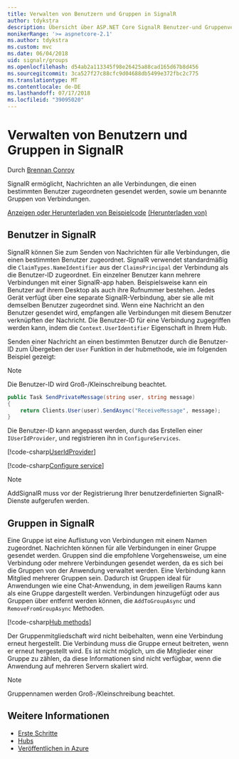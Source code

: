 ```yaml
---
title: Verwalten von Benutzern und Gruppen in SignalR
author: tdykstra
description: Übersicht über ASP.NET Core SignalR Benutzer-und Gruppenverwaltung.
monikerRange: '>= aspnetcore-2.1'
ms.author: tdykstra
ms.custom: mvc
ms.date: 06/04/2018
uid: signalr/groups
ms.openlocfilehash: d54ab2a113345f98e26425a88cad165d67b8d456
ms.sourcegitcommit: 3ca527f27c88cfc9d04688db5499e372fbc2c775
ms.translationtype: MT
ms.contentlocale: de-DE
ms.lasthandoff: 07/17/2018
ms.locfileid: "39095020"
---
```

# <a name="manage-users-and-groups-in-signalr"></a>Verwalten von Benutzern und Gruppen in SignalR

Durch [Brennan Conroy](https://github.com/BrennanConroy)

SignalR ermöglicht, Nachrichten an alle Verbindungen, die einen bestimmten Benutzer zugeordneten gesendet werden, sowie um benannte Gruppen von Verbindungen.

[Anzeigen oder Herunterladen von Beispielcode](https://github.com/aspnet/Docs/tree/master/aspnetcore/signalr/groups/sample/) [(Herunterladen von)](xref:tutorials/index#how-to-download-a-sample)

## <a name="users-in-signalr"></a>Benutzer in SignalR

SignalR können Sie zum Senden von Nachrichten für alle Verbindungen, die einen bestimmten Benutzer zugeordnet. SignalR verwendet standardmäßig die `ClaimTypes.NameIdentifier` aus der `ClaimsPrincipal` der Verbindung als die Benutzer-ID zugeordnet. Ein einzelner Benutzer kann mehrere Verbindungen mit einer SignalR-app haben. Beispielsweise kann ein Benutzer auf ihrem Desktop als auch ihre Rufnummer bestehen. Jedes Gerät verfügt über eine separate SignalR-Verbindung, aber sie alle mit demselben Benutzer zugeordnet sind. Wenn eine Nachricht an den Benutzer gesendet wird, empfangen alle Verbindungen mit diesem Benutzer verknüpften der Nachricht. Die Benutzer-ID für eine Verbindung zugegriffen werden kann, indem die `Context.UserIdentifier` Eigenschaft in Ihrem Hub.

Senden einer Nachricht an einen bestimmten Benutzer durch die Benutzer-ID zum Übergeben der `User` Funktion in der hubmethode, wie im folgenden Beispiel gezeigt:

> [!NOTE]
> Die Benutzer-ID wird Groß-/Kleinschreibung beachtet.

```csharp
public Task SendPrivateMessage(string user, string message)
{
    return Clients.User(user).SendAsync("ReceiveMessage", message);
}
```

Die Benutzer-ID kann angepasst werden, durch das Erstellen einer `IUserIdProvider`, und registrieren ihn in `ConfigureServices`.

[!code-csharp[UserIdProvider](groups/sample/customuseridprovider.cs?range=4-10)]

[!code-csharp[Configure service](groups/sample/startup.cs?range=21-22,39-42)]

> [!NOTE]
> AddSignalR muss vor der Registrierung Ihrer benutzerdefinierten SignalR-Dienste aufgerufen werden.

## <a name="groups-in-signalr"></a>Gruppen in SignalR

Eine Gruppe ist eine Auflistung von Verbindungen mit einem Namen zugeordnet. Nachrichten können für alle Verbindungen in einer Gruppe gesendet werden. Gruppen sind die empfohlene Vorgehensweise, um eine Verbindung oder mehrere Verbindungen gesendet werden, da es sich bei die Gruppen von der Anwendung verwaltet werden. Eine Verbindung kann Mitglied mehrerer Gruppen sein. Dadurch ist Gruppen ideal für Anwendungen wie eine Chat-Anwendung, in dem jeweiligen Raums kann als eine Gruppe dargestellt werden. Verbindungen hinzugefügt oder aus Gruppen über entfernt werden können, die `AddToGroupAsync` und `RemoveFromGroupAsync` Methoden.

[!code-csharp[Hub methods](groups/sample/hubs/chathub.cs?range=15-27)]

Der Gruppenmitgliedschaft wird nicht beibehalten, wenn eine Verbindung erneut hergestellt. Die Verbindung muss die Gruppe erneut beitreten, wenn er erneut hergestellt wird. Es ist nicht möglich, um die Mitglieder einer Gruppe zu zählen, da diese Informationen sind nicht verfügbar, wenn die Anwendung auf mehreren Servern skaliert wird.

> [!NOTE]
> Gruppennamen werden Groß-/Kleinschreibung beachtet.

## <a name="related-resources"></a>Weitere Informationen

* [Erste Schritte](xref:tutorials/signalr)
* [Hubs](xref:signalr/hubs)
* [Veröffentlichen in Azure](xref:signalr/publish-to-azure-web-app)
